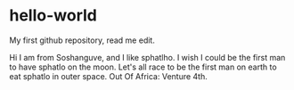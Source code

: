 # hello-world
My first github repository, read me edit.


Hi I am from Soshanguve, and I like sphatlho. I wish I could be the first man to have sphatlo on the moon.
Let's all race to be the first man on earth to eat sphatlo in outer space. Out Of Africa: Venture 4th.
